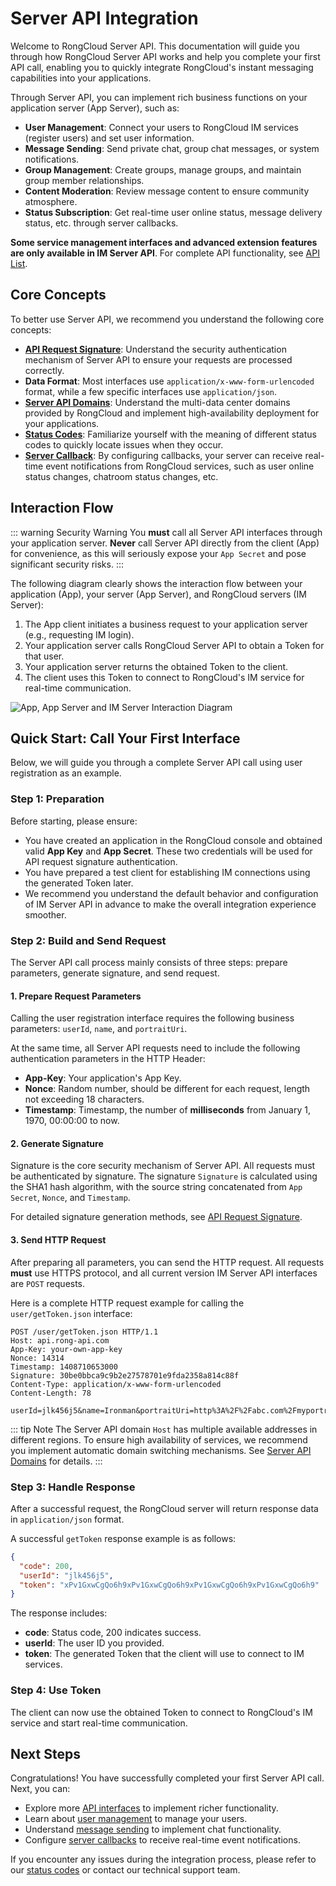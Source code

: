 # Server API Integration

Welcome to RongCloud Server API. This documentation will guide you through how RongCloud Server API works and help you complete your first API call, enabling you to quickly integrate RongCloud's instant messaging capabilities into your applications.

Through Server API, you can implement rich business functions on your application server (App Server), such as:

* **User Management**: Connect your users to RongCloud IM services (register users) and set user information.
* **Message Sending**: Send private chat, group chat messages, or system notifications.
* **Group Management**: Create groups, manage groups, and maintain group member relationships.
* **Content Moderation**: Review message content to ensure community atmosphere.
* **Status Subscription**: Get real-time user online status, message delivery status, etc. through server callbacks.

**Some service management interfaces and advanced extension features are only available in IM Server API**. For complete API functionality, see [API List](/en/api/im/api-list).

## Core Concepts

To better use Server API, we recommend you understand the following core concepts:

* **[API Request Signature](/en/api/im/signature)**: Understand the security authentication mechanism of Server API to ensure your requests are processed correctly.
* **Data Format**: Most interfaces use `application/x-www-form-urlencoded` format, while a few specific interfaces use `application/json`.
* **[Server API Domains](/en/api/im/domains)**: Understand the multi-data center domains provided by RongCloud and implement high-availability deployment for your applications.
* **[Status Codes](/en/api/im/status-codes)**: Familiarize yourself with the meaning of different status codes to quickly locate issues when they occur.
* **[Server Callback](/en/api/im/callback)**: By configuring callbacks, your server can receive real-time event notifications from RongCloud services, such as user online status changes, chatroom status changes, etc.

## Interaction Flow

::: warning Security Warning
You **must** call all Server API interfaces through your application server. **Never** call Server API directly from the client (App) for convenience, as this will seriously expose your `App Secret` and pose significant security risks.
:::

The following diagram clearly shows the interaction flow between your application (App), your server (App Server), and RongCloud servers (IM Server):

1. The App client initiates a business request to your application server (e.g., requesting IM login).
2. Your application server calls RongCloud Server API to obtain a Token for that user.
3. Your application server returns the obtained Token to the client.
4. The client uses this Token to connect to RongCloud's IM service for real-time communication.

![App, App Server and IM Server Interaction Diagram](/images/interaction-flow.svg)

## Quick Start: Call Your First Interface

Below, we will guide you through a complete Server API call using user registration as an example.

### Step 1: Preparation

Before starting, please ensure:

* You have created an application in the RongCloud console and obtained valid **App Key** and **App Secret**. These two credentials will be used for API request signature authentication.
* You have prepared a test client for establishing IM connections using the generated Token later.
* We recommend you understand the default behavior and configuration of IM Server API in advance to make the overall integration experience smoother.

### Step 2: Build and Send Request

The Server API call process mainly consists of three steps: prepare parameters, generate signature, and send request.

#### 1. Prepare Request Parameters

Calling the user registration interface requires the following business parameters: `userId`, `name`, and `portraitUri`.

At the same time, all Server API requests need to include the following authentication parameters in the HTTP Header:

* **App-Key**: Your application's App Key.
* **Nonce**: Random number, should be different for each request, length not exceeding 18 characters.
* **Timestamp**: Timestamp, the number of **milliseconds** from January 1, 1970, 00:00:00 to now.

#### 2. Generate Signature

Signature is the core security mechanism of Server API. All requests must be authenticated by signature. The signature `Signature` is calculated using the SHA1 hash algorithm, with the source string concatenated from `App Secret`, `Nonce`, and `Timestamp`.

For detailed signature generation methods, see [API Request Signature](/en/api/im/signature).

#### 3. Send HTTP Request

After preparing all parameters, you can send the HTTP request. All requests **must** use HTTPS protocol, and all current version IM Server API interfaces are `POST` requests.

Here is a complete HTTP request example for calling the `user/getToken.json` interface:

```http
POST /user/getToken.json HTTP/1.1
Host: api.rong-api.com
App-Key: your-own-app-key
Nonce: 14314
Timestamp: 1408710653000
Signature: 30be0bbca9c9b2e27578701e9fda2358a814c88f
Content-Type: application/x-www-form-urlencoded
Content-Length: 78

userId=jlk456j5&name=Ironman&portraitUri=http%3A%2F%2Fabc.com%2Fmyportrait.jpg
```

::: tip Note
The Server API domain `Host` has multiple available addresses in different regions. To ensure high availability of services, we recommend you implement automatic domain switching mechanisms. See [Server API Domains](/en/api/im/domains) for details.
:::

### Step 3: Handle Response

After a successful request, the RongCloud server will return response data in `application/json` format.

A successful `getToken` response example is as follows:

```json
{
  "code": 200,
  "userId": "jlk456j5",
  "token": "xPv1GxwCgQo6h9xPv1GxwCgQo6h9xPv1GxwCgQo6h9xPv1GxwCgQo6h9"
}
```

The response includes:

* **code**: Status code, 200 indicates success.
* **userId**: The user ID you provided.
* **token**: The generated Token that the client will use to connect to IM services.

### Step 4: Use Token

The client can now use the obtained Token to connect to RongCloud's IM service and start real-time communication.

## Next Steps

Congratulations! You have successfully completed your first Server API call. Next, you can:

* Explore more [API interfaces](/en/api/im/api-list) to implement richer functionality.
* Learn about [user management](/en/api/im/user/register) to manage your users.
* Understand [message sending](/en/api/im/message/private/send) to implement chat functionality.
* Configure [server callbacks](/en/api/im/callback) to receive real-time event notifications.

If you encounter any issues during the integration process, please refer to our [status codes](/en/api/im/status-codes) or contact our technical support team. 